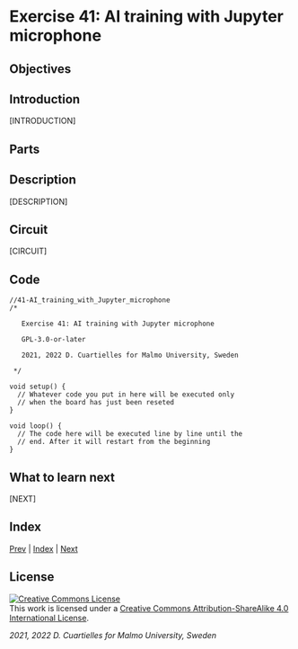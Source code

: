# Exercise 41: AI training with Jupyter microphone

## Objectives



## Introduction

[INTRODUCTION]

## Parts







## Description

[DESCRIPTION]

## Circuit

[CIRCUIT]

## Code

```c_cpp
//41-AI_training_with_Jupyter_microphone
/*

   Exercise 41: AI training with Jupyter microphone

   GPL-3.0-or-later

   2021, 2022 D. Cuartielles for Malmo University, Sweden

 */

void setup() {
  // Whatever code you put in here will be executed only 
  // when the board has just been reseted
}

void loop() {
  // The code here will be executed line by line until the 
  // end. After it will restart from the beginning
}
```

## What to learn next

[NEXT]

## Index

[Prev](../40-AI_technologies_available/40-AI_technologies_available.md) |  [Index](../course_index.md) |  [Next](../42-AI_training_with_Jupyter_IMU/42-AI_training_with_Jupyter_IMU.md)

## License

<a rel="license" href="http://creativecommons.org/licenses/by-sa/4.0/"><img alt="Creative Commons License" style="border-width:0" src="https://i.creativecommons.org/l/by-sa/4.0/80x15.png" /></a><br />This work is licensed under a <a rel="license" href="http://creativecommons.org/licenses/by-sa/4.0/">Creative Commons Attribution-ShareAlike 4.0 International License</a>.

*2021, 2022 D. Cuartielles for Malmo University, Sweden*
